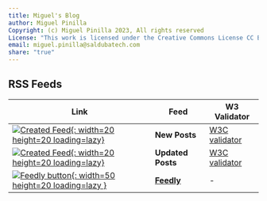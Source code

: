 ```yaml
---
title: Miguel's Blog
author: Miguel Pinilla
Copyright: (c) Miguel Pinilla 2023, All rights reserved
License: "This work is licensed under the Creative Commons License CC BY-NC-SA 4.0: https://creativecommons.org/licenses/by-nc-sa/4.0/"
email: miguel.pinilla@saldubatech.com
share: "true"
---
```


## RSS Feeds

| **Link** | **Feed** | W3 Validator |
|---|---|---|
| [![Created Feed](assets/rss_icon.svg "RSS icon - Wikimedia"){: width=20 height=20 loading=lazy}](../feed_rss_created.xml) | **New Posts** | [W3C validator](https://validator.w3.org/feed/check.cgi?url=https%3A//jmpicnic.github.io/obsidian-docs/feed_rss_created.xml)  |
| [![Created Feed](assets/rss_icon.svg "RSS icon - Wikimedia"){: width=20 height=20 loading=lazy}](../feed_rss_updated.xml) | **Updated Posts** | [W3C validator](https://validator.w3.org/feed/check.cgi?url=https%3A//jmpicinic.github.io/obsidian-docs/feed_rss_updated.xml) |
| [![Feedly button](https://s3.feedly.com/img/follows/feedly-follow-rectangle-flat-big_2x.png "Follow us on Feedly"){: width=50 height=20 loading=lazy }](https://feedly.com/i/subscription/feed%2Fhttps%3A%2F%2Fjmpicnic.github.io%2Fobsidian-docs%2Ffeed_rss_created.xml) | **[Feedly](https://feedly.com)** | - |
